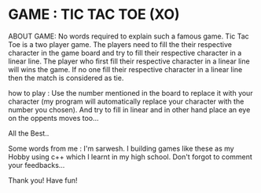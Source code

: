 # GAME	:	TIC TAC TOE (XO)

ABOUT GAME:
	No words required to explain such a famous game. Tic Tac Toe is a two player game. The players need to fill the their respective character in the game board and try to fill their respective character in a linear line. The player who first fill their respective character in a linear line will wins the game. If no one fill their respective character in a linear line then the match is considered as tie.

how to play :
	Use the number mentioned in the board to replace it with your character (my program will automatically replace your character with the number you chosen). And try to fill in linear and in other hand place an eye on the oppents moves too...

All the Best..


Some words from me :
	I'm sarwesh. I building games like these as my Hobby using c++ which I learnt in my high school. Don't forgot to comment your feedbacks...

Thank you!
Have fun!
